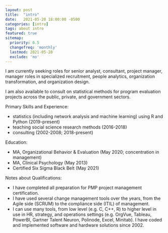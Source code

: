 ```yaml
---
layout: post
title:  "intro"
date:   2021-05-20 18:00:00 -0500
categories: [intro]
tags: about intro
featured: true
sitemap:
  priority: 0.5
  changefreq: 'monthly'
  lastmod: 2021-05-20
  exclude: 'no'
---
```


I am currently seeking roles for senior analyst, consultant, project manager, manager roles in specialized recruitment, people analytics, organization transformation, and organization design.

I am also available to consult on statistical methods for program evaluation projects across the public, private, and government sectors.

Primary Skills and Experience:
- statistics (including network analysis and machine learning) using R and Python (2019-present)
- teaching social science research methods (2016-2018)
- consulting (2002-2008; 2018-present)

Education:
- MA, Organizational Behavior & Evaluation (May 2020; concentration in management)
- MA, Clinical Psychology (May 2013)
- Certified Six Sigma Black Belt (May 2021)

Notes about Qualifications:
- I have completed all preparation for PMP project management certification.
- I have used several change management tools over the years, from the Agile side (SCRUM) to the compliance side (ITIL) of management.
- I can use many tools, from low level (e.g. C, C++, R) to higher level in use in HR, strategy, and operations settings (e.g. OrgVue, Tableau, PowerBI, Gartner Talent Neuron, Polinode, Excel, Minitab). I have coded and implemented software and hardware solutions since 2002.
